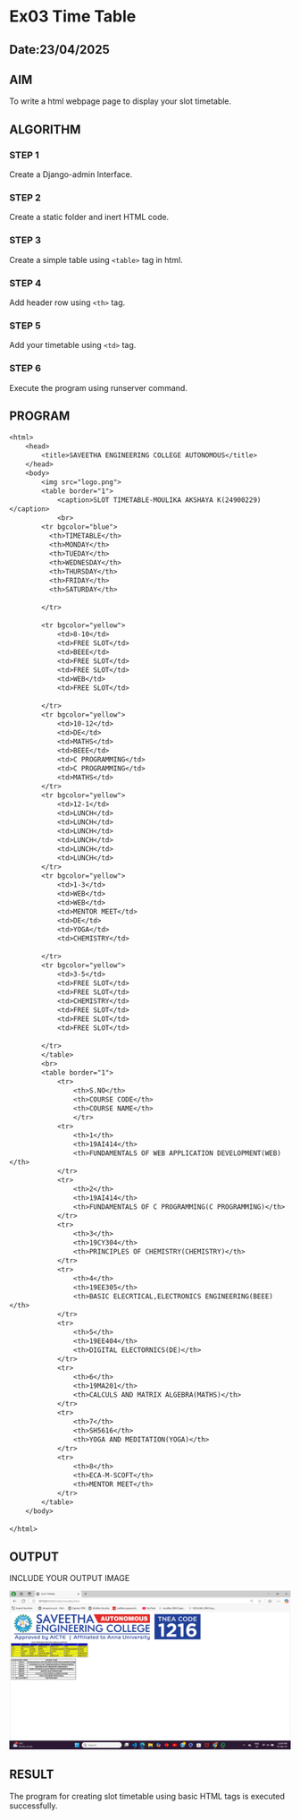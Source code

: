# Ex03 Time Table
## Date:23/04/2025

## AIM
To write a html webpage page to display your slot timetable.

## ALGORITHM
### STEP 1
Create a Django-admin Interface.

### STEP 2
Create a static folder and inert HTML code.

### STEP 3
Create a simple table using ```<table>``` tag in html.

### STEP 4
Add header row using ```<th>``` tag.

### STEP 5
Add your timetable using ```<td>``` tag.

### STEP 6
Execute the program using runserver command.

## PROGRAM
```
<html>
    <head>
        <title>SAVEETHA ENGINEERING COLLEGE AUTONOMOUS</title>
    </head>
    <body>
        <img src="logo.png">
        <table border="1">
            <caption>SLOT TIMETABLE-MOULIKA AKSHAYA K(24900229)</caption>
            <br>
        <tr bgcolor="blue">
          <th>TIMETABLE</th>
          <th>MONDAY</th>
          <th>TUEDAY</th>
          <th>WEDNESDAY</th>
          <th>THURSDAY</th>
          <th>FRIDAY</th>
          <th>SATURDAY</th>
         
        </tr>

        <tr bgcolor="yellow">
            <td>8-10</td>
            <td>FREE SLOT</td>
            <td>BEEE</td>
            <td>FREE SLOT</td>
            <td>FREE SLOT</td>
            <td>WEB</td>
            <td>FREE SLOT</td>

        </tr>
        <tr bgcolor="yellow">
            <td>10-12</td>
            <td>DE</td>
            <td>MATHS</td>
            <td>BEEE</td>
            <td>C PROGRAMMING</td>
            <td>C PROGRAMMING</td>
            <td>MATHS</td>
        </tr>
        <tr bgcolor="yellow">
            <td>12-1</td>
            <td>LUNCH</td>
            <td>LUNCH</td>
            <td>LUNCH</td>
            <td>LUNCH</td>
            <td>LUNCH</td>
            <td>LUNCH</td>
        </tr>
        <tr bgcolor="yellow">
            <td>1-3</td>
            <td>WEB</td>
            <td>WEB</td>
            <td>MENTOR MEET</td>
            <td>DE</td>
            <td>YOGA</td>
            <td>CHEMISTRY</td>

        </tr>
        <tr bgcolor="yellow">
            <td>3-5</td>
            <td>FREE SLOT</td>
            <td>FREE SLOT</td>
            <td>CHEMISTRY</td>
            <td>FREE SLOT</td>
            <td>FREE SLOT</td>
            <td>FREE SLOT</td>
            
        </tr>
        </table>
        <br>
        <table border="1">
            <tr>
                <th>S.NO</th>
                <th>COURSE CODE</th>
                <th>COURSE NAME</th>
                </tr>
            <tr>
                <th>1</th>
                <th>19AI414</th>
                <th>FUNDAMENTALS OF WEB APPLICATION DEVELOPMENT(WEB)</th>
            </tr>
            <tr>
                <th>2</th>
                <th>19AI414</th>
                <th>FUNDAMENTALS OF C PROGRAMMING(C PROGRAMMING)</th>
            </tr>
            <tr>
                <th>3</th>
                <th>19CY304</th>
                <th>PRINCIPLES OF CHEMISTRY(CHEMISTRY)</th>
            </tr>
            <tr>
                <th>4</th>
                <th>19EE305</th>
                <th>BASIC ELECRTICAL,ELECTRONICS ENGINEERING(BEEE)</th>
            </tr>
            <tr>
                <th>5</th>
                <th>19EE404</th>
                <th>DIGITAL ELECTORNICS(DE)</th>
            </tr>
            <tr>
                <th>6</th>
                <th>19MA201</th>
                <th>CALCULS AND MATRIX ALGEBRA(MATHS)</th>
            </tr>
            <tr>
                <th>7</th>
                <th>SH5616</th>
                <th>YOGA AND MEDITATION(YOGA)</th>
            </tr>
            <tr>
                <th>8</th>
                <th>ECA-M-SCOFT</th>
                <th>MENTOR MEET</th>
            </tr>
        </table>
    </body>
    
</html>
```

## OUTPUT

INCLUDE YOUR OUTPUT IMAGE

![alt text](<Screenshot (89).png>)

## RESULT
The program for creating slot timetable using basic HTML tags is executed successfully.
